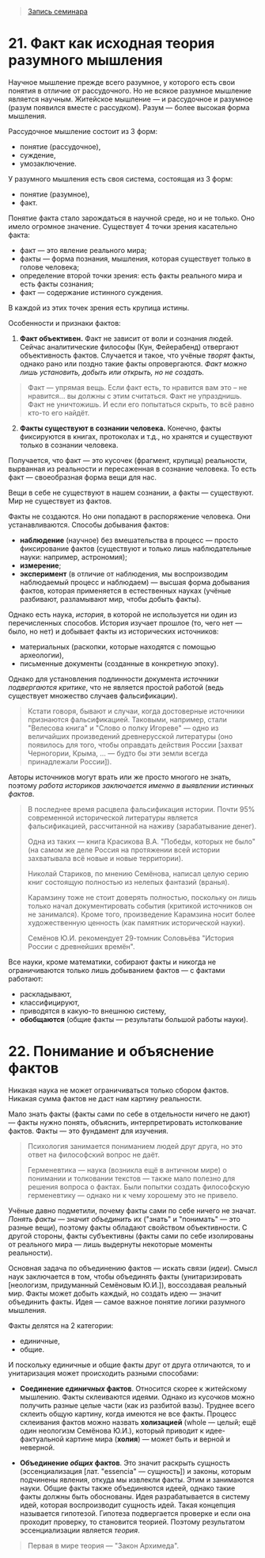 > [Запись семинара](https://drive.google.com/open?id=0B_ciiYZxHJLScmNOWW1zb3dMeDA)


# 21. Факт как исходная теория разумного мышления

Научное мышление прежде всего разумное, у которого есть свои понятия в отличие от рассудочного.
Но не всякое разумное мышление является научным.
Житейское мышление — и рассудочное и разумное (разум появился вместе с рассудком).
Разум — более высокая форма мышления.

Рассудочное мышление состоит из 3 форм:
- понятие (рассудочное),
- суждение,
- умозаключение.

У разумного мышления есть своя система, состоящая из 3 форм:
- понятие (разумное),
- факт.

Понятие факта стало зарождаться в научной среде, но и не только.
Оно имело огромное значение.
Существует 4 точки зрения касательно факта:
- факт — это явление реального мира;
- факты — форма познания, мышления, которая существует только в голове человека;
- определение второй точки зрения: есть факты реального мира и есть факты сознания;
- факт — содержание истинного суждения.

В каждой из этих точек зрения есть крупица истины.

Особенности и признаки фактов:
1. __Факт объективен.__
Факт не зависит от воли и сознания людей.
Сейчас аналитические философы (Кун, Фейерабенд) отвергают объективность фактов.
Случается и такое, что учёные _творят_ факты, однако рано или поздно такие факты опровергаются.
_Факт можно лишь установить, добыть или открыть, но не создать._
  > Факт — упрямая вещь.
  > Если факт есть, то нравится вам это – не нравится... вы должны с этим считаться.
  > Факт не упразднишь.
  > Факт не уничтожишь.
  > И если его попытаться скрыть, то всё равно кто-то его найдёт.

2. __Факты существуют в сознании человека.__
Конечно, факты фиксируются в книгах, протоколах и т.д., но хранятся и существуют только в сознании человека.


Получается, что факт — это кусочек (фрагмент, крупица) реальности, вырванная из реальности и пересаженная в сознание человека.
То есть факт — своеобразная форма вещи для нас.

Вещи в себе не существуют в нашем сознании, а факты — существуют.
Мир не существует из фактов.

Факты не создаются.
Но они попадают в распоряжение человека.
Они устанавливаются.
Способы добывания фактов:
- __наблюдение__ (научное) без вмешательства в процесс — просто фиксирование фактов (существуют и только лишь наблюдательные науки: например, астрономия);
- __измерение__;
- __эксперимент__ (в отличие от наблюдения, мы воспроизводим наблюдаемый процесс и наблюдаем) — высшая форма добывания фактов, которая применяется в естественных науках (учёные разбивают, разламывают мир, чтобы добыть факты).

Однако есть наука, _история_, в которой не используется ни один из перечисленных способов.
История изучает прошлое (то, чего нет — было, но нет) и добывает факты из исторических источников:
- материальных (раскопки, которые находятся с помощью археологии),
- письменные документы (созданные в конкретную эпоху).

Однако для установления подлинности документа _источники подвергаются критике_, что не является простой работой (ведь существует множество случаев фальсификации).
> Кстати говоря, бывают и случаи, когда достоверные источники признаются фальсификацией.
> Таковыми, например, стали "Велесова книга" и "Слово о полку Игореве" — одно из величайших произведений древнерусской литературы (оно появилось для того, чтобы оправдать действия России [захват Черногории, Крыма, ... — будто бы эти земли всегда принадлежали России]).

Авторы источников могут врать или же просто многого не знать, поэтому _работа историков заключается именно в выявлении истинных фактов_.
> В последнее время расцвела фальсификация истории.
> Почти 95% современной исторической литературы является фальсификацией, рассчитанной на наживу (зарабатывание денег).
>
> Одна из таких — книга Красикова В.А. "Победы, которых не было" (на самом же деле Россия на протяжении всей истории захватывала всё новые и новые территории).
>
> Николай Стариков, по мнению Семёнова, написал целую серию книг состоящую полностью из нелепых фантазий (вранья).
>
> Карамзину тоже не стоит доверять полностью, поскольку он лишь только начал документировать события (критикой источников он не занимался).
> Кроме того, произведение Карамзина носит более художественную ценность (как памятник исторической науки).
>
> Семёнов Ю.И. рекомендует 29-томник Соловьёва "История России с древнейших времён".

Все науки, кроме математики, собирают факты и никогда не ограничиваются только лишь добыванием фактов — с фактами работают:
- раскладывают,
- классифицируют,
- приводятся в какую-то внешнюю систему,
- __обобщаются__ (общие факты — результаты большой работы науки).


# 22. Понимание и объяснение фактов

 Никакая наука не может ограничиваться только сбором фактов.
Никакая сумма фактов не даст нам картину реальности.

Мало знать факты (факты сами по себе в отдельности ничего не дают) — факты нужно понять, объяснить, интерпретировать истолкование фактов.
Факты — это фундамент для изучения.
> Психология занимается пониманием людей друг друга, но это ответ на философский вопрос не даёт.
>
> Герменевтика — наука (возникла ещё в античном мире) о понимании и толковании текстов — также мало полезно для решения вопроса о фактах.
> Были попытки создать философскую герменевтику — однако ни к чему хорошему это не привело.

Учёные давно подметили, почему факты сами по себе ничего не значат.
_Понять факты_ — значит _объединить_ их ("знать" и "понимать" — это разные вещи), поэтому факты обладают свойством объективности.
С другой стороны, факты субъективны (факты сами по себе изолированы от реального мира — лишь выдернуты некоторые моменты реальности).

Основная задача по объединению фактов — искать связи (_идеи_).
Смысл наук заключается в том, чтобы объединять факты (унитаризировать [неологизм, придуманный Семёновым Ю.И.]), воссоздавая реальный мир.
Факты может добыть каждый, но создать идею — значит объединить факты.
Идея — самое важное понятие логики разумного мышления.

Факты делятся на 2 категории:
- единичные,
- общие.

И поскольку единичные и общие факты друг от друга отличаются, то и унитаризация может происходить разными способами:

- __Соединение _единичных_ фактов__.
Относится скорее к житейскому мышлению.
Факты склеиваются идеями.
Однако из кусочков можно получить разные целые части (как из разбитой вазы).
Труднее всего склеить общую картину, когда имеются не все факты.
Процесс склеивания фактов можно назвать __холизацией__ (whole — целый; ещё один неологизм Семёнова Ю.И.), который приводит к идее-фактуальной картине мира (__холия__) — может быть и верной и неверной.

- __Объединение _общих_ фактов__.
Это значит раскрыть сущность (эссенциализация [лат. "essencia" — сущность]) и законы, которым подчинены явления, откуда мы извлекли факты.
Этим и занимаются науки.
Общие факты также объединяются идеей, однако такие факты должны быть обоснованы.
Идея разрабатывается в систему идей, которая воспроизводит сущность идей.
Такая концепция называется гипотезой.
Гипотеза подвергается проверке и если она проходит проверку, то становится теорией.
Поэтому результатом эссенциализации является _теория_.

> Первая в мире теория — "Закон Архимеда".